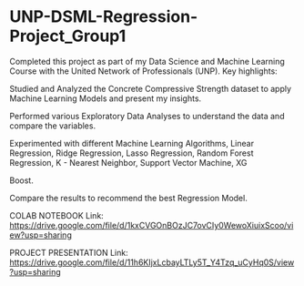 # UNP-DSML-Regression-Project_Group1

Completed this project as part of my Data Science and Machine Learning Course with the United Network of Professionals (UNP). Key highlights:

Studied and Analyzed the Concrete Compressive Strength dataset to apply Machine Learning Models and present my insights.

Performed various Exploratory Data Analyses to understand the data and compare the variables.

Experimented with different Machine Learning Algorithms, Linear Regression, Ridge Regression, Lasso Regression, Random Forest Regression, K - Nearest Neighbor, Support Vector Machine, XG 

Boost.

Compare the results to recommend the best Regression Model.

COLAB NOTEBOOK Link: https://drive.google.com/file/d/1kxCVGOnBOzJC7ovCIy0WewoXiuixScoo/view?usp=sharing

PROJECT PRESENTATION Link: https://drive.google.com/file/d/11h6KIjxLcbayLTLy5T_Y4Tzq_uCyHq0S/view?usp=sharing
